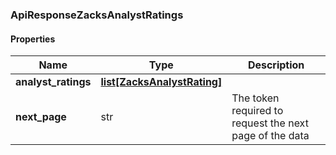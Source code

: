 

[//]: # (CLASS:ApiResponseZacksAnalystRatings)

[//]: # (KIND:object)

### ApiResponseZacksAnalystRatings

#### Properties

[//]: # (START_DEFINITION)

Name | Type | Description
------------ | ------------- | -------------
**analyst_ratings** | [**list[ZacksAnalystRating]**](ZacksAnalystRating.md) |  &nbsp;
**next_page** | str | The token required to request the next page of the data &nbsp;

[//]: # (END_DEFINITION)


[//]: # (CONTAINED_CLASS:ZacksAnalystRating)



